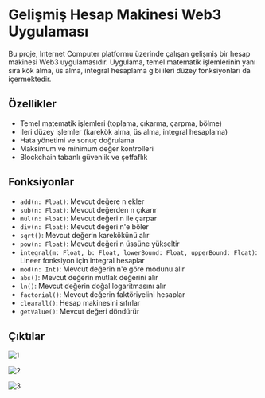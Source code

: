 
# Gelişmiş Hesap Makinesi Web3 Uygulaması

Bu proje, Internet Computer platformu üzerinde çalışan gelişmiş bir hesap makinesi Web3 uygulamasıdır. Uygulama, temel matematik işlemlerinin yanı sıra kök alma, üs alma, integral hesaplama gibi ileri düzey fonksiyonları da içermektedir.

## Özellikler

- Temel matematik işlemleri (toplama, çıkarma, çarpma, bölme)
- İleri düzey işlemler (karekök alma, üs alma, integral hesaplama)
- Hata yönetimi ve sonuç doğrulama
- Maksimum ve minimum değer kontrolleri
- Blockchain tabanlı güvenlik ve şeffaflık


## Fonksiyonlar

- `add(n: Float)`: Mevcut değere n ekler
- `sub(n: Float)`: Mevcut değerden n çıkarır
- `mul(n: Float)`: Mevcut değeri n ile çarpar
- `div(n: Float)`: Mevcut değeri n'e böler
- `sqrt()`: Mevcut değerin karekökünü alır
- `pow(n: Float)`: Mevcut değeri n üssüne yükseltir
- `integral(m: Float, b: Float, lowerBound: Float, upperBound: Float)`: Lineer fonksiyon için integral hesaplar
- `mod(n: Int)`: Mevcut değerin n'e göre modunu alır
- `abs()`: Mevcut değerin mutlak değerini alır
- `ln()`: Mevcut değerin doğal logaritmasını alır
- `factorial()`: Mevcut değerin faktöriyelini hesaplar
- `clearall()`: Hesap makinesini sıfırlar
- `getValue()`: Mevcut değeri döndürür

## Çıktılar

![1](https://github.com/user-attachments/assets/97585072-9da7-4bc0-996c-44aebc172d9f)

![2](https://github.com/user-attachments/assets/eb3228eb-1f22-45b8-93f8-8c4ad54fc49c)

![3](https://github.com/user-attachments/assets/51239700-12bf-4dc6-adb3-989dfef94797)
